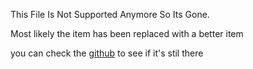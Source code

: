 This File Is Not Supported Anymore So Its Gone.

Most likely the item has been replaced with a better item

you can check the [github](https://github.com/maxymeems/MaxyMeems.github.io) to see if it's stil there 
